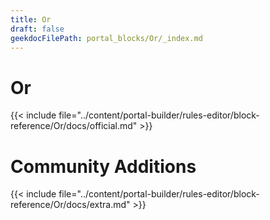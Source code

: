 ```yaml
---
title: Or
draft: false
geekdocFilePath: portal_blocks/Or/_index.md
---
```

# Or
{{< include file="../content/portal-builder/rules-editor/block-reference/Or/docs/official.md" >}}

# Community Additions

{{< include file="../content/portal-builder/rules-editor/block-reference/Or/docs/extra.md" >}}